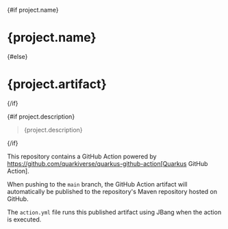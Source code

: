 {#if project.name}
# {project.name}
{#else}
# {project.artifact}
{/if}

{#if project.description}
> {project.description}

{/if}

This repository contains a GitHub Action powered by https://github.com/quarkiverse/quarkus-github-action[Quarkus GitHub Action].

When pushing to the `main` branch, the GitHub Action artifact will automatically be published to the repository's Maven repository hosted on GitHub.

The `action.yml` file runs this published artifact using JBang when the action is executed.
